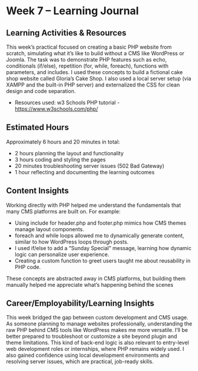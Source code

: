 # Week 7 – Learning Journal

## Learning Activities & Resources
This week’s practical focused on creating a basic PHP website from scratch, simulating what it’s like to build without a CMS like WordPress or Joomla. The task was to demonstrate PHP features such as echo, conditionals (if/else), repetition (for, while, foreach), functions with parameters, and includes. I used these concepts to build a fictional cake shop website called Gloria’s Cake Shop. I also used a local server setup (via XAMPP and the built-in PHP server) and externalized the CSS for clean design and code separation.
- Resources used: 
w3 Schools PHP tutorial - https://www.w3schools.com/php/


## Estimated Hours
Approximately 6 hours and 20 minutes in total:

- 2 hours planning the layout and functionality
- 3 hours coding and styling the pages
- 20 minutes troubleshooting server issues (502 Bad Gateway)
- 1 hour reflecting and documenting the learning outcomes

## Content Insights
Working directly with PHP helped me understand the fundamentals that many CMS platforms are built on. For example:

- Using include for header.php and footer.php mimics how CMS themes manage layout components.
- foreach and while loops allowed me to dynamically generate content, similar to how WordPress loops through posts.
- I used if/else to add a “Sunday Special” message, learning how dynamic logic can personalize user experience.
- Creating a custom function to greet users taught me about reusability in PHP code.
  
These concepts are abstracted away in CMS platforms, but building them manually helped me appreciate what’s happening behind the scenes


## Career/Employability/Learning Insights

This week bridged the gap between custom development and CMS usage. As someone planning to manage websites professionally, understanding the raw PHP behind CMS tools like WordPress makes me more versatile. I’ll be better prepared to troubleshoot or customize a site beyond plugin and theme limitations. This kind of back-end logic is also relevant to entry-level web development roles or internships, where PHP remains widely used. I also gained confidence using local development environments and resolving server issues, which are practical, job-ready skills.

